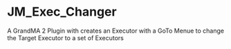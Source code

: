 # JM_Exec_Changer
A GrandMA 2 Plugin with creates an Executor with a GoTo Menue to change the Target Executor to a set of Executors
